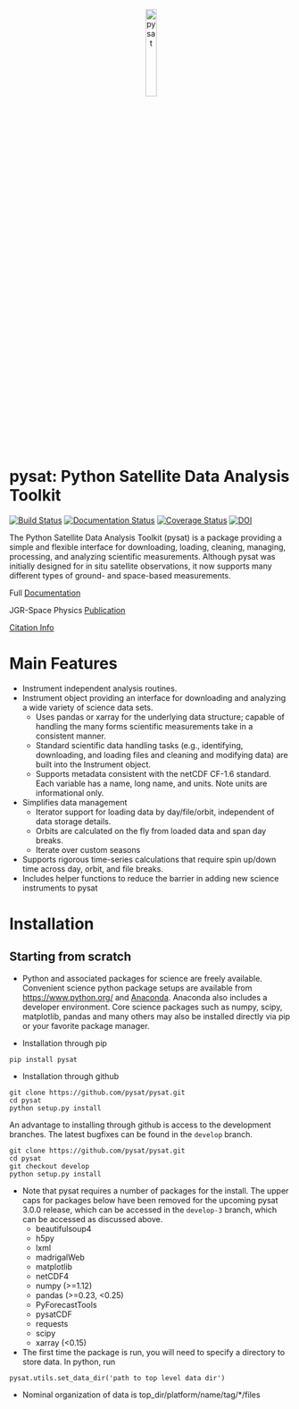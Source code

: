 <div align="center">
        <img height="0" width="0px">
        <img width="20%" src="/logo.png" alt="pysat" title="pysat"</img>
</div>

# pysat: Python Satellite Data Analysis Toolkit
[![Build Status](https://travis-ci.org/pysat/pysat.svg?branch=master)](https://travis-ci.org/pysat/pysat)
[![Documentation Status](https://readthedocs.org/projects/pysat/badge/?version=latest)](http://pysat.readthedocs.io/en/latest/?badge=latest)
[![Coverage Status](https://coveralls.io/repos/github/pysat/pysat/badge.svg?branch=master)](https://coveralls.io/github/pysat/pysat?branch=master)
[![DOI](https://zenodo.org/badge/33449914.svg)](https://zenodo.org/badge/latestdoi/33449914)


The Python Satellite Data Analysis Toolkit (pysat) is a package providing a simple and flexible interface
for downloading, loading, cleaning, managing, processing, and analyzing scientific
measurements. Although pysat was initially designed for in situ satellite observations, it now supports many different types of ground- and space-based measurements.

Full [Documentation](http://pysat.readthedocs.io/en/latest/index.html)

JGR-Space Physics [Publication](https://doi.org/10.1029/2018JA025297)

[Citation Info](https://pysat.readthedocs.io/en/latest/citing.html)

# Main Features
* Instrument independent analysis routines.
* Instrument object providing an interface for downloading and analyzing a wide variety of science data sets.
  * Uses pandas or xarray for the underlying data structure;
  capable of handling the many forms scientific measurements take in a consistent manner.
  * Standard scientific data handling tasks (e.g., identifying, downloading,
  and loading files and cleaning and modifying data) are built into the
  Instrument object.
  * Supports metadata consistent with the netCDF CF-1.6 standard. Each variable
  has a name, long name, and units. Note units are informational only.
* Simplifies data management
  * Iterator support for loading data by day/file/orbit, independent of data storage details.
  * Orbits are calculated on the fly from loaded data and span day breaks.
  * Iterate over custom seasons
* Supports rigorous time-series calculations that require spin up/down time across day, orbit, and file breaks.
* Includes helper functions to reduce the barrier in adding new science instruments to pysat

# Installation
## Starting from scratch
* Python and associated packages for science are freely available. Convenient science python package setups are available from https://www.python.org/ and [Anaconda](https://www.anaconda.com/distribution/). Anaconda also includes a developer environment. Core science packages such as numpy, scipy, matplotlib, pandas and many others may also be installed directly via pip or your favorite package manager.

* Installation through pip
```
pip install pysat
```
* Installation through github
```
git clone https://github.com/pysat/pysat.git
cd pysat
python setup.py install
```
An advantage to installing through github is access to the development branches.  The latest bugfixes can be found in the `develop` branch.
```
git clone https://github.com/pysat/pysat.git
cd pysat
git checkout develop
python setup.py install
```
* Note that pysat requires a number of packages for the install.  The upper caps for packages below have been removed for the upcoming pysat 3.0.0 release, which can be accessed in the `develop-3` branch, which can be accessed as discussed above.
  * beautifulsoup4
  * h5py
  * lxml
  * madrigalWeb
  * matplotlib
  * netCDF4
  * numpy (>=1.12)
  * pandas (>=0.23, <0.25)
  * PyForecastTools
  * pysatCDF
  * requests
  * scipy
  * xarray (<0.15)
* The first time the package is run, you will need to specify a directory to store data. In python, run
```
pysat.utils.set_data_dir('path to top level data dir')
```
  * Nominal organization of data is top_dir/platform/name/tag/*/files
